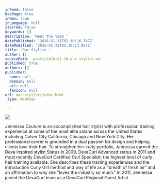 ```yaml
---
inFeed: false
hasPage: true
inNav: true
inLanguage: null
starred: false
keywords: []
description: 'Meet the team '
datePublished: '2016-01-31T02:10:16.747Z'
dateModified: '2016-01-31T02:10:13.957Z'
title: 'Our Stylist '
author: []
sourcePath: _posts/2016-01-30-our-stylist.md
published: true
authors: []
publisher:
  name: null
  domain: null
  url: null
  favicon: null
url: our-stylist/index.html
_type: WebPage

---
```

![](https://the-grid-user-content.s3-us-west-2.amazonaws.com/a77fd34b-eb5e-40d0-9994-264f4f5b760e.JPG)

​​Jennessa Couture is an accomplished hair stylist with professional training experience at some of the most elite salons across the United States including Culver City California, Chicago and New York City. Her professional career is grounded in a dual passion for design and helping clients love their hair. 
To strengthen her curly portfolio, Jennessa earned the Deva Inspired stylist Status in 2009, DevaCurl Advanced status in 2011 and most recently DevaCurl Certified Curl Specialist, the highest level of curly hair training available.
She describes these training experiences and the introduction Curly Girl method and way of life as a "breath of fresh air" and an affirmation to why she "loves the industry so much." 
In 2011, Jennessa joined the DevaCurl team as a DevaCurl Regional Guest Artist.